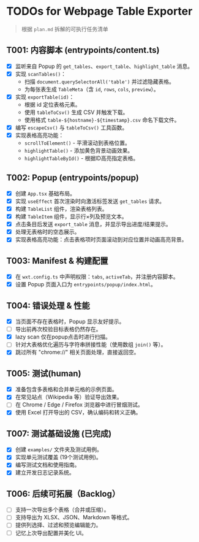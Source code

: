 # TODOs for Webpage Table Exporter

> 根据 `plan.md` 拆解的可执行任务清单

## T001: 内容脚本 (entrypoints/content.ts)
- [x] 监听来自 Popup 的 `get_tables`、`export_table`、`highlight_table` 消息。
- [x] 实现 `scanTables()`：
  - 扫描 `document.querySelectorAll('table')` 并过滤隐藏表格。
  - 为每张表生成 `TableMeta`（含 `id`, `rows`, `cols`, `preview`）。
- [x] 实现 `exportTable(id)`：
  - 根据 id 定位表格元素。
  - 使用 `tableToCsv()` 生成 CSV 并触发下载。
  - 使用格式 `table-${hostname}-${timestamp}.csv` 命名下载文件。
- [x] 编写 `escapeCsv()` 与 `tableToCsv()` 工具函数。
- [x] 实现表格高亮功能：
  - `scrollToElement()` - 平滑滚动到表格位置。
  - `highlightTable()` - 添加黄色背景动画效果。
  - `highlightTableById()` - 根据ID高亮指定表格。

## T002: Popup (entrypoints/popup)
- [x] 创建 `App.tsx` 基础布局。
- [x] 实现 `useEffect` 首次渲染时向激活标签发送 `get_tables` 请求。
- [x] 构建 `TableList` 组件，渲染表格列表。
- [x] 构建 `TableItem` 组件，显示行×列及预览文本。
- [x] 点击条目后发送 `export_table` 消息，并显示导出进度/结果提示。
- [x] 处理无表格时的空态展示。
- [x] 实现表格高亮功能：点击表格项时页面滚动到对应位置并动画高亮背景。

## T003: Manifest & 构建配置
- [x] 在 `wxt.config.ts` 中声明权限：`tabs`, `activeTab`，并注册内容脚本。
- [x] 设置 Popup 页面入口为 `entrypoints/popup/index.html`。

## T004: 错误处理 & 性能
- [x] 当页面不存在表格时，Popup 显示友好提示。
- [ ] 导出前再次校验目标表格仍然存在。
- [x] lazy scan 仅在popup点击时进行扫描。
- [ ] 针对大表格优化遍历与字符串拼接性能（使用数组 `join()` 等）。
- [x] 跳过所有 "chrome://" 相关页面处理，直接返回空。

## T005: 测试(human)
- [x] 准备包含多表格和合并单元格的示例页面。
- [x] 在常见站点（Wikipedia 等）验证导出效果。
- [ ] 在 Chrome / Edge / Firefox 浏览器中进行冒烟测试。
- [x] 使用 Excel 打开导出的 CSV，确认编码和转义正确。

## T007: 测试基础设施 (已完成)
- [x] 创建 `examples/` 文件夹及测试用例。
- [x] 实现单元测试覆盖 (19个测试用例)。
- [x] 编写测试文档和使用指南。
- [x] 建立开发日志记录系统。

## T006: 后续可拓展（Backlog）
- [ ] 支持一次导出多个表格（合并或压缩）。
- [ ] 支持导出为 XLSX、JSON、Markdown 等格式。
- [ ] 提供列选择、过滤和预览编辑能力。
- [ ] 记忆上次导出配置并美化 UI。
